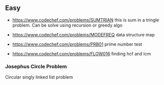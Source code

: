 ## Easy

- https://www.codechef.com/problems/SUMTRIAN
  this is sum in a tringle problem. Can be solve using recursion or greedy algo

- https://www.codechef.com/problems/MODEFREQ
  data structure map
- https://www.codechef.com/problems/PRB01
  prime number test

- https://www.codechef.com/problems/FLOW016
  finding hcf and lcm


### Josephus Circle Problem
Circular singly linked list problem